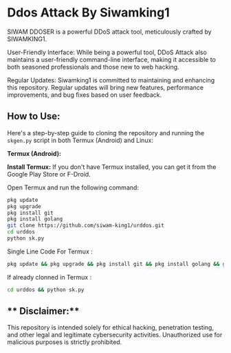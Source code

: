 # **Ddos Attack By Siwamking1**
SIWAM DDOSER is a powerful DDoS attack tool, meticulously crafted by SIWAMKING1.


User-Friendly Interface: While being a powerful tool, DDoS Attack also maintains a user-friendly command-line interface, making it accessible to both seasoned professionals and those new to web hacking.

Regular Updates: Siwamking1 is committed to maintaining and enhancing this repository. Regular updates will bring new features, performance improvements, and bug fixes based on user feedback.

## **How to Use:**

Here's a step-by-step guide to cloning the repository and running the `skgen.py` script in both Termux (Android) and Linux:

**Termux (Android):**

 **Install Termux:**
If you don't have Termux installed, you can get it from the Google Play Store or F-Droid.

Open Termux and run the following command:
   ```bash
   pkg update
   pkg upgrade
   pkg install git
   pkg install golang
   git clone https://github.com/siwam-king1/urddos.git
   cd urddos
   python sk.py
   ```
Single Line Code For Termux  :
   ```bash
pkg update && pkg upgrade && pkg install git && pkg install golang && git clone https://github.com/siwam-king1/urddos.git && cd urddos && python sk.py
   ```

If already clonned in Termux  :
   ```bash
cd urddos && python sk.py
   ```


## ** Disclaimer:** 
This repository is intended solely for ethical hacking, penetration testing, and other legal and legitimate cybersecurity activities. Unauthorized use for malicious purposes is strictly prohibited.
